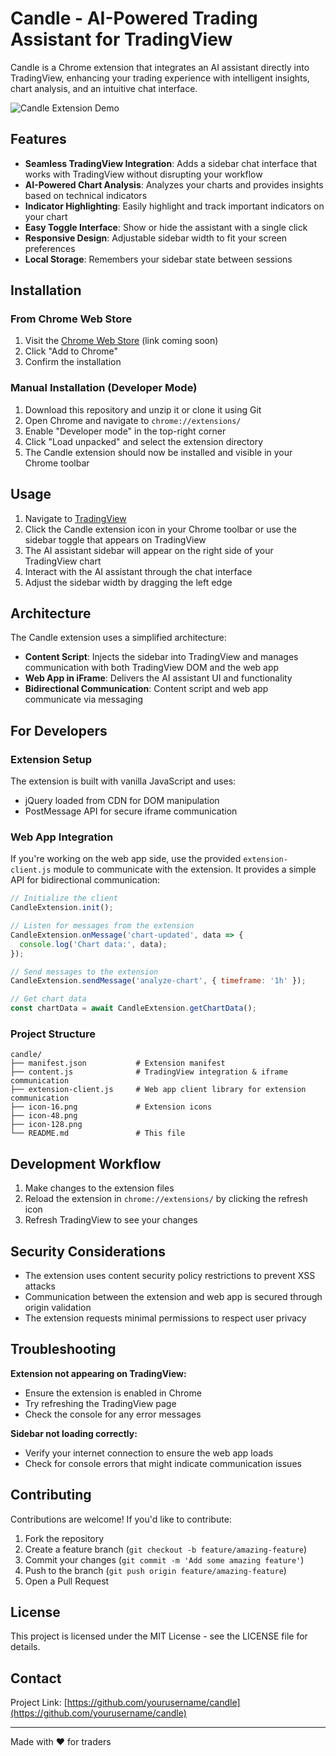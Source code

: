 # Candle - AI-Powered Trading Assistant for TradingView

Candle is a Chrome extension that integrates an AI assistant directly into TradingView, enhancing your trading experience with intelligent insights, chart analysis, and an intuitive chat interface.

![Candle Extension Demo](demo-placeholder.png)

## Features

- **Seamless TradingView Integration**: Adds a sidebar chat interface that works with TradingView without disrupting your workflow
- **AI-Powered Chart Analysis**: Analyzes your charts and provides insights based on technical indicators
- **Indicator Highlighting**: Easily highlight and track important indicators on your chart
- **Easy Toggle Interface**: Show or hide the assistant with a single click
- **Responsive Design**: Adjustable sidebar width to fit your screen preferences
- **Local Storage**: Remembers your sidebar state between sessions

## Installation

### From Chrome Web Store
1. Visit the [Chrome Web Store](https://chrome.google.com/webstore/) (link coming soon)
2. Click "Add to Chrome"
3. Confirm the installation

### Manual Installation (Developer Mode)
1. Download this repository and unzip it or clone it using Git
2. Open Chrome and navigate to `chrome://extensions/`
3. Enable "Developer mode" in the top-right corner
4. Click "Load unpacked" and select the extension directory
5. The Candle extension should now be installed and visible in your Chrome toolbar

## Usage

1. Navigate to [TradingView](https://www.tradingview.com/)
2. Click the Candle extension icon in your Chrome toolbar or use the sidebar toggle that appears on TradingView
3. The AI assistant sidebar will appear on the right side of your TradingView chart
4. Interact with the AI assistant through the chat interface
5. Adjust the sidebar width by dragging the left edge

## Architecture

The Candle extension uses a simplified architecture:

- **Content Script**: Injects the sidebar into TradingView and manages communication with both TradingView DOM and the web app
- **Web App in iFrame**: Delivers the AI assistant UI and functionality
- **Bidirectional Communication**: Content script and web app communicate via messaging

## For Developers

### Extension Setup
The extension is built with vanilla JavaScript and uses:
- jQuery loaded from CDN for DOM manipulation
- PostMessage API for secure iframe communication

### Web App Integration
If you're working on the web app side, use the provided `extension-client.js` module to communicate with the extension. It provides a simple API for bidirectional communication:

```javascript
// Initialize the client
CandleExtension.init();

// Listen for messages from the extension
CandleExtension.onMessage('chart-updated', data => {
  console.log('Chart data:', data);
});

// Send messages to the extension
CandleExtension.sendMessage('analyze-chart', { timeframe: '1h' });

// Get chart data
const chartData = await CandleExtension.getChartData();
```

### Project Structure
```
candle/
├── manifest.json           # Extension manifest
├── content.js              # TradingView integration & iframe communication
├── extension-client.js     # Web app client library for extension communication
├── icon-16.png             # Extension icons
├── icon-48.png
├── icon-128.png
└── README.md               # This file
```

## Development Workflow

1. Make changes to the extension files
2. Reload the extension in `chrome://extensions/` by clicking the refresh icon
3. Refresh TradingView to see your changes

## Security Considerations

- The extension uses content security policy restrictions to prevent XSS attacks
- Communication between the extension and web app is secured through origin validation
- The extension requests minimal permissions to respect user privacy

## Troubleshooting

**Extension not appearing on TradingView:**
- Ensure the extension is enabled in Chrome
- Try refreshing the TradingView page
- Check the console for any error messages

**Sidebar not loading correctly:**
- Verify your internet connection to ensure the web app loads
- Check for console errors that might indicate communication issues

## Contributing

Contributions are welcome! If you'd like to contribute:

1. Fork the repository
2. Create a feature branch (`git checkout -b feature/amazing-feature`)
3. Commit your changes (`git commit -m 'Add some amazing feature'`)
4. Push to the branch (`git push origin feature/amazing-feature`)
5. Open a Pull Request

## License

This project is licensed under the MIT License - see the LICENSE file for details.

## Contact

Project Link: [https://github.com/yourusername/candle](https://github.com/yourusername/candle)

---

Made with ❤️ for traders 